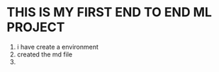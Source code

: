 # THIS IS MY FIRST END TO END ML PROJECT
1. i have create a environment 
2. created the md file 
3. 
